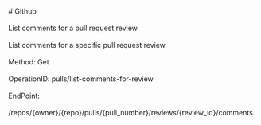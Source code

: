 <br>#     Github</br>
<br>List comments for a pull request review</br>
<br>List comments for a specific pull request review.</br>
<br>Method: Get</br>
<br>OperationID: pulls/list-comments-for-review</br>
<br>EndPoint:</br>
<br>/repos/{owner}/{repo}/pulls/{pull_number}/reviews/{review_id}/comments</br>
